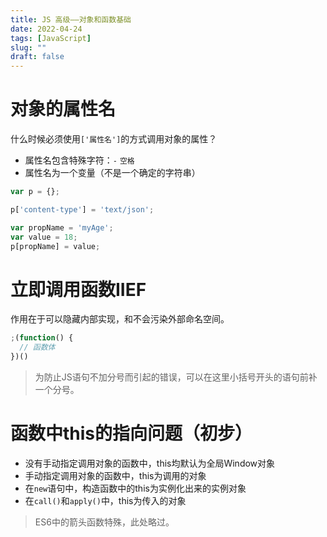 ```yaml
---
title: JS 高级——对象和函数基础
date: 2022-04-24
tags: [JavaScript]
slug: ""
draft: false
---
```


# 对象的属性名

什么时候必须使用`['属性名']`的方式调用对象的属性？

- 属性名包含特殊字符：`-` `空格`
- 属性名为一个变量（不是一个确定的字符串）

```js
var p = {};

p['content-type'] = 'text/json';

var propName = 'myAge';
var value = 18;
p[propName] = value;
```

# 立即调用函数IIEF

作用在于可以隐藏内部实现，和不会污染外部命名空间。

```js
;(function() {
  // 函数体
})()
```

> 为防止JS语句不加分号而引起的错误，可以在这里小括号开头的语句前补一个分号。

# 函数中this的指向问题（初步）

- 没有手动指定调用对象的函数中，this均默认为全局Window对象
- 手动指定调用对象的函数中，this为调用的对象
- 在`new`语句中，构造函数中的this为实例化出来的实例对象
- 在`call()`和`apply()`中，this为传入的对象

> ES6中的箭头函数特殊，此处略过。